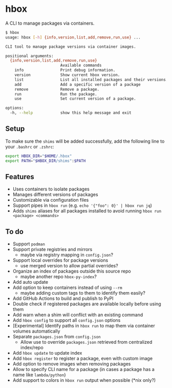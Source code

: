 # hbox

A CLI to manage packages via containers.

```sh
$ hbox 
usage: hbox [-h] {info,version,list,add,remove,run,use} ...

CLI tool to manage package versions via container images.

positional arguments:
  {info,version,list,add,remove,run,use}
                        Available commands
    info                Print debug information.
    version             Show current hbox version.
    list                List all installed packages and their versions.
    add                 Add a specific version of a package
    remove              Remove a package.
    run                 Run the package.
    use                 Set current version of a package.

options:
  -h, --help            show this help message and exit
```

## Setup

To make sure the `shims` will be added successfully, add the following line to your `.bashrc` or `.zshrc`:

```sh
export HBOX_DIR="$HOME/.hbox"
export PATH="$HBOX_DIR/shims":$PATH
```

## Features

- Uses containers to isolate packages
- Manages different versions of packages
- Customizable via configuration files
- Support pipes in `hbox run` (e.g. `echo '{"foo": 0}' | hbox run jq`)
- Adds `shims` aliases for all packages installed to avoid running `hbox run <package> <commands>`

## To do

- Support `podman`
- Support private registries and mirrors
  - maybe via registry mapping in `config.json`?
- Support local overrides for package versions
  - use merged version to allow partial overrides?
- Organize an index of packages outside this source repo
  - maybe another repo `hbox-py-index`?
- Add auto update
- Add option to keep containers instead of using `--rm`
  - maybe adding custom tags to them to identify them easily?
- Add GitHub Actions to build and publish to PyPI
- Double check if registered packages are available locally before using them
- Add warn when a shim will conflict with an existing command
- Add `hbox config` to support all `config.json` options
- [Experimental] Identify paths in `hbox run` to map them via container volumes automatically
- Separate `packages.json` from `config.json`
  - Allow use to override `packages.json` retrieved from centralized index/repo
- Add `hbox update` to update index
- Add `hbox register` to register a package, even with custom image
- Add option to remove images when removing packages
- Allow to specify CLI name for a package (in cases a package has a name like `lambda/python`)
- Add support to colors in `hbox run` output when possible (*nix only?)
